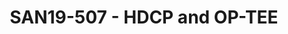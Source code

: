 ---
categories:
- san19
description: This session will present the various aspects of providing a secure architecture
  design on OP-TEE to secure HDCP management, in the context of Widevine L1 and PlayReady
  SL3000 compliancy.<br /> - TA and CA API to manage HDCP from TEE to REE<br /> -
  OEM HDCP API to drive HDCP hardware and control HDCP in OPTEE<br /> - Inter TA API
  , allowing Widevine TA and PlayReady TA to get HDCP status<br /> - i.MX 8Mfrom NXP
  will be use a reference platform<br /> <br />
image:
  featured: 'true'
  path: /assets/images/featured-images/san19/SAN19-507.png
session_attendee_num: '26'
session_id: SAN19-507
session_room: Sunset IV (Session 2)
session_slot:
  end_time: '2019-09-27 09:25:00'
  start_time: '2019-09-27 09:00:00'
session_speakers:
- speaker_bio: N/A
  speaker_company: NXP
  speaker_image: /assets/images/speakers/san19/cyrille-fleury.jpg
  speaker_location: ''
  speaker_name: cyrille fleury
  speaker_position: Multimedia and IOT architect
  speaker_url: ''
  speaker_username: cyrille.fleury
session_track: Multimedia
tag: session
tags:
- Open Source Development
- ' Android'
title: SAN19-507 - HDCP and OP-TEE
---